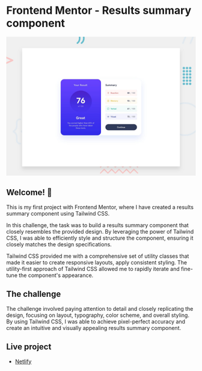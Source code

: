 # Frontend Mentor - Results summary component

![Design preview for the Results summary component coding challenge](./design/desktop-preview.jpg)

## Welcome! 👋

This is my first project with Frontend Mentor, where I have created a results summary component using Tailwind CSS.

In this challenge, the task was to build a results summary component that closely resembles the provided design. By leveraging the power of Tailwind CSS, I was able to efficiently style and structure the component, ensuring it closely matches the design specifications.

Tailwind CSS provided me with a comprehensive set of utility classes that made it easier to create responsive layouts, apply consistent styling. The utility-first approach of Tailwind CSS allowed me to rapidly iterate and fine-tune the component's appearance.

## The challenge

The challenge involved paying attention to detail and closely replicating the design, focusing on layout, typography, color scheme, and overall styling. By using Tailwind CSS, I was able to achieve pixel-perfect accuracy and create an intuitive and visually appealing results summary component.


## Live project

- [Netlify](https://kbresultsummary.netlify.app/)


